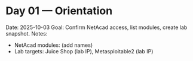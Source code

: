 ﻿# Day 01 — Orientation
Date: 2025-10-03
Goal: Confirm NetAcad access, list modules, create lab snapshot.
Notes:
- NetAcad modules: (add names)
- Lab targets: Juice Shop (lab IP), Metasploitable2 (lab IP)
